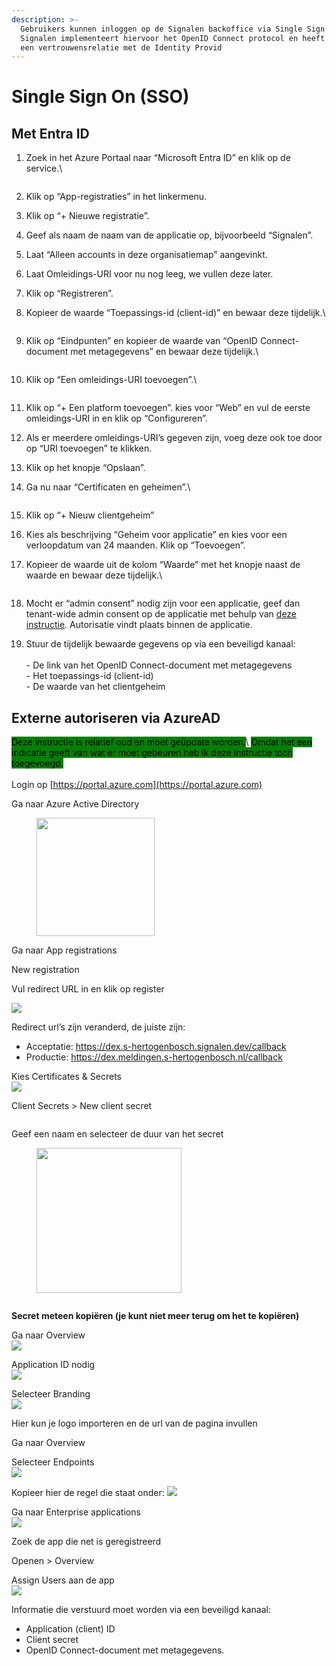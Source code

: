 ```yaml
---
description: >-
  Gebruikers kunnen inloggen op de Signalen backoffice via Single Sign On (SSO).
  Signalen implementeert hiervoor het OpenID Connect protocol en heeft daarom
  een vertrouwensrelatie met de Identity Provid
---
```


# Single Sign On (SSO)

## Met Entra ID

1.  Zoek in het Azure Portaal naar “Microsoft Entra ID” en klik op de service.\


    <div align="left">

    <figure><img src="https://docs.delta10.nl/assets/signalen/single-sign-on/1-search-sso.png" alt=""><figcaption></figcaption></figure>

    </div>
2. Klik op “App-registraties” in het linkermenu.
3. Klik op “+ Nieuwe registratie”.
4. Geef als naam de naam van de applicatie op, bijvoorbeeld “Signalen”.
5. Laat “Alleen accounts in deze organisatiemap” aangevinkt.
6. Laat Omleidings-URI voor nu nog leeg, we vullen deze later.
7. Klik op “Registreren”.
8.  Kopieer de waarde “Toepassings-id (client-id)” en bewaar deze tijdelijk.\


    <div align="left">

    <figure><img src="https://docs.delta10.nl/assets/signalen/single-sign-on/2-application-id.png" alt=""><figcaption></figcaption></figure>

    </div>
9.  Klik op “Eindpunten” en kopieer de waarde van “OpenID Connect-document met metagegevens” en bewaar deze tijdelijk.\


    <div align="left">

    <figure><img src="https://docs.delta10.nl/assets/signalen/single-sign-on/3-endpoints.png" alt=""><figcaption></figcaption></figure>

    </div>
10. Klik op “Een omleidings-URI toevoegen”.\


    <div align="left">

    <figure><img src="https://docs.delta10.nl/assets/signalen/single-sign-on/4-redirect-uri.png" alt=""><figcaption></figcaption></figure>

    </div>
11. Klik op “+ Een platform toevoegen”. kies voor “Web” en vul de eerste omleidings-URI in en klik op “Configureren”.
12. Als er meerdere omleidings-URI’s gegeven zijn, voeg deze ook toe door op “URI toevoegen” te klikken.
13. Klik op het knopje “Opslaan”.
14. Ga nu naar “Certificaten en geheimen”.\


    <div align="left">

    <figure><img src="https://docs.delta10.nl/assets/signalen/single-sign-on/5-certificates-and-secrets.png" alt=""><figcaption></figcaption></figure>

    </div>
15. Klik op “+ Nieuw clientgeheim”
16. Kies als beschrijving “Geheim voor applicatie” en kies voor een verloopdatum van 24 maanden. Klik op “Toevoegen”.
17. Kopieer de waarde uit de kolom “Waarde” met het knopje naast de waarde en bewaar deze tijdelijk.\


    <div align="left">

    <figure><img src="https://docs.delta10.nl/assets/signalen/single-sign-on/6-secret-value.png" alt=""><figcaption></figcaption></figure>

    </div>
18. Mocht er “admin consent” nodig zijn voor een applicatie, geef dan tenant-wide admin consent op de applicatie met behulp van [deze instructie](https://learn.microsoft.com/en-us/azure/active-directory/manage-apps/grant-admin-consent). Autorisatie vindt plaats binnen de applicatie.
19. Stuur de tijdelijk bewaarde gegevens op via een beveiligd kanaal:\
    \
    \- De link van het OpenID Connect-document met metagegevens\
    \- Het toepassings-id (client-id)\
    \- De waarde van het clientgeheim

## Externe autoriseren via AzureAD

<mark style="background-color:green;">Deze instructie is relatief oud en moet geüpdate worden.</mark>\ <mark style="background-color:green;">Omdat het een indicatie geeft van wat er moet gebeuren heb ik deze instructie toch toegevoegd.</mark>\
\
Login op [https://portal.azure.com](https://portal.azure.com)

Ga naar Azure Active Directory

<div align="left">

<figure><img src="../.gitbook/assets/image (175).png" alt="" width="189"><figcaption></figcaption></figure>

</div>

Ga naar App registrations\
<img src="../.gitbook/assets/image (176).png" alt="" data-size="original">

&#x20;

New registration

Vul redirect URL in en klik op register

&#x20;![](<../.gitbook/assets/image (177).png>)

&#x20;

Redirect url’s zijn veranderd, de juiste zijn:

* Acceptatie: https://dex.s-hertogenbosch.signalen.dev/callback
* Productie: https://dex.meldingen.s-hertogenbosch.nl/callback

&#x20;&#x20;

Kies Certificates & Secrets\
![](<../.gitbook/assets/image (178).png>)

&#x20;

Client Secrets > New client secret

<figure><img src="../.gitbook/assets/image (179).png" alt=""><figcaption></figcaption></figure>

Geef een naam en selecteer de duur van het secret

<div align="left">

<figure><img src="../.gitbook/assets/image (180).png" alt="" width="232"><figcaption></figcaption></figure>

</div>

<figure><img src="../.gitbook/assets/image (181).png" alt=""><figcaption></figcaption></figure>

**Secret meteen kopiëren (je kunt niet meer terug om het te kopiëren)**

Ga naar Overview\
![](<../.gitbook/assets/image (183).png>)

Application ID nodig\
![](<../.gitbook/assets/image (184).png>)

Selecteer Branding\
![](<../.gitbook/assets/image (185).png>)

Hier kun je logo importeren en de url van de pagina invullen

&#x20;

Ga naar Overview

Selecteer Endpoints\
![](<../.gitbook/assets/image (186).png>)

Kopieer hier de regel die staat onder: ![](<../.gitbook/assets/image (187).png>)

Ga naar Enterprise applications\
![](<../.gitbook/assets/image (188).png>)

Zoek de app die net is geregistreerd

Openen > Overview

Assign Users aan de app\
![](<../.gitbook/assets/image (189).png>)

Informatie die verstuurd moet worden via een beveiligd kanaal:

* Application (client) ID
* Client secret
* OpenID Connect-document met metagegevens.
